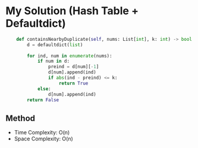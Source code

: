 # My Solution (Hash Table + Defaultdict)
```Python
    def containsNearbyDuplicate(self, nums: List[int], k: int) -> bool:
        d = defaultdict(list)
        
        for ind, num in enumerate(nums):
            if num in d:
                preind = d[num][-1]
                d[num].append(ind)
                if abs(ind - preind) <= k:
                    return True
            else:
                d[num].append(ind)
        return False
```

## Method
- Time Complexity: O(n)
- Space Complexity: O(n)
